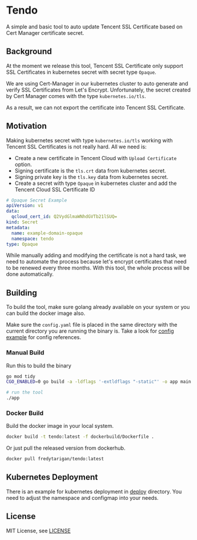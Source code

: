 # Tendo

A simple and basic tool to auto update Tencent SSL Certificate based on Cert Manager certificate secret.

## Background

At the moment we release this tool, Tencent SSL Certificate only support SSL Certificates in kubernetes secret with secret type `Opaque`. 

We are using Cert-Manager in our kubernetes cluster to auto generate and verify SSL Certificates from Let's Encrypt. Unfortunately, the secret created by Cert Manager comes with the type `kubernetes.io/tls`. 

As a result, we can not export the certificate into Tencent SSL Certificate.

## Motivation

Making kubernetes secret with type `kubernetes.io/tls` working with Tencent SSL Certificates is not really hard. All we need is:

* Create a new certificate in Tencent Cloud with `Upload Certificate` option.
* Signing certificate is the `tls.crt` data from kubernetes secret. 
* Signing private key is the `tls.key` data from kubernetes secret.
* Create a secret with type `Opaque` in kubernetes cluster and add the Tencent Cloud SSL Certificate ID

```yaml
# Opaque Secret Example
apiVersion: v1
data:
  qcloud_cert_id: Q2VydGlmaWNhdGVTb21lSUQ=
kind: Secret
metadata:
  name: example-domain-opaque
  namespace: tendo
type: Opaque
```

While manually adding and modifying the certificate is not a hard task, we need to automate the process because let's encrypt certificates that need to be renewed every three months. With this tool, the whole process will be done automatically.

## Building

To build the tool, make sure golang already available on your system or you can build the docker image also.

Make sure the `config.yaml` file is placed in the same directory with the current directory you are running the binary is. Take a look for [config example](./config/config.yaml.example) for config references.

### Manual Build

Run this to build the binary

```bash
go mod tidy
CGO_ENABLED=0 go build -a -ldflags '-extldflags "-static"' -o app main.go

# run the tool
./app
```

### Docker Build

Build the docker image in your local system.

```bash
docker build -t tendo:latest -f dockerbuild/Dockerfile .
```

Or just pull the released version from dockerhub.

```bash
docker pull fredytarigan/tendo:latest
```

## Kubernetes Deployment

There is an example for kubernetes deployment in [deploy](./deploy/) directory. You need to adjust the namespace and configmap into your needs.

## License

MIT License, see [LICENSE](./LICENSE)